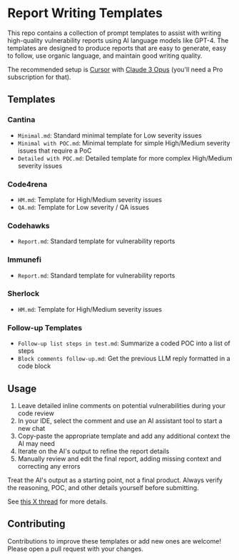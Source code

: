 # Report Writing Templates

This repo contains a collection of prompt templates to assist with writing high-quality vulnerability reports using AI language models like GPT-4. The templates are designed to produce reports that are easy to generate, easy to follow, use organic language, and maintain good writing quality.

The recommended setup is [Cursor](https://www.cursor.com/) with [Claude 3 Opus](https://docs.cursor.com/advanced/model-toggle) (you'll need a Pro subscription for that).

## Templates

### Cantina
- `Minimal.md`: Standard minimal template for Low severity issues
- `Minimal with POC.md`: Minimal template for simple High/Medium severity issues that require a PoC
- `Detailed with POC.md`: Detailed template for more complex High/Medium severity issues
  
### Code4rena
- `HM.md`: Template for High/Medium severity issues 
- `QA.md`: Template for Low severity / QA issues

### Codehawks
- `Report.md`: Standard template for vulnerability reports

### Immunefi
- `Report.md`: Standard template for vulnerability reports

### Sherlock
- `HM.md`: Template for High/Medium severity issues

### Follow-up Templates 
- `Follow-up list steps in test.md`: Summarize a coded POC into a list of steps
- `Block comments follow-up.md`: Get the previous LLM reply formatted in a code block

## Usage

1. Leave detailed inline comments on potential vulnerabilities during your code review
2. In your IDE, select the comment and use an AI assistant tool to start a new chat 
3. Copy-paste the appropriate template and add any additional context the AI may need
4. Iterate on the AI's output to refine the report details
5. Manually review and edit the final report, adding missing context and correcting any errors

Treat the AI's output as a starting point, not a final product. Always verify the reasoning, POC, and other details yourself before submitting.

See [this X thread](https://x.com/0xEV_om/status/1803303530213810639) for more details.

## Contributing 

Contributions to improve these templates or add new ones are welcome! Please open a pull request with your changes.
